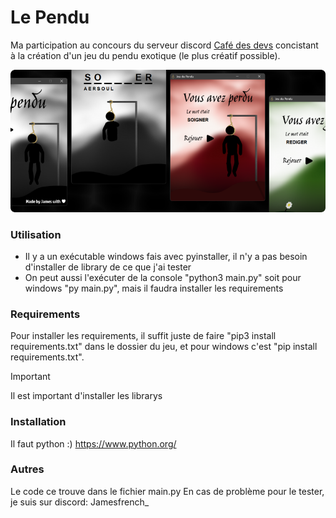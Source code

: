 # Le Pendu

Ma participation au concours du serveur discord [Café des devs](https://discord.gg/cafedesdevs) concistant à la création d'un jeu du pendu exotique (le plus créatif possible).

![example image of the game](https://github.com/JamesMinoucha/le-pendu/blob/main/resources/image2.png)

### Utilisation
- Il y a un exécutable windows fais avec pyinstaller, il n'y a pas besoin d'installer de library de ce que j'ai tester
- On peut aussi l'exécuter de la console "python3 main.py" soit pour windows "py main.py", mais il faudra installer les requirements

### Requirements
Pour installer les requirements, il suffit juste de faire "pip3 install requirements.txt" dans le dossier du jeu, et pour windows c'est "pip install requirements.txt".

> [!IMPORTANT]  
> Il est important d'installer les librarys

### Installation
Il faut python :) https://www.python.org/

### Autres
Le code ce trouve dans le fichier main.py
En cas de problème pour le tester, je suis sur discord: Jamesfrench_
